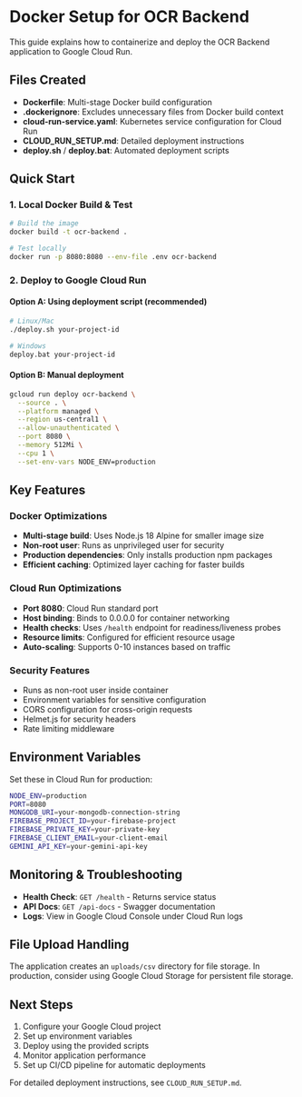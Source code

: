# Docker Setup for OCR Backend

This guide explains how to containerize and deploy the OCR Backend application to Google Cloud Run.

## Files Created

- **Dockerfile**: Multi-stage Docker build configuration
- **.dockerignore**: Excludes unnecessary files from Docker build context
- **cloud-run-service.yaml**: Kubernetes service configuration for Cloud Run
- **CLOUD_RUN_SETUP.md**: Detailed deployment instructions
- **deploy.sh** / **deploy.bat**: Automated deployment scripts

## Quick Start

### 1. Local Docker Build & Test

```bash
# Build the image
docker build -t ocr-backend .

# Test locally
docker run -p 8080:8080 --env-file .env ocr-backend
```

### 2. Deploy to Google Cloud Run

#### Option A: Using deployment script (recommended)
```bash
# Linux/Mac
./deploy.sh your-project-id

# Windows
deploy.bat your-project-id
```

#### Option B: Manual deployment
```bash
gcloud run deploy ocr-backend \
  --source . \
  --platform managed \
  --region us-central1 \
  --allow-unauthenticated \
  --port 8080 \
  --memory 512Mi \
  --cpu 1 \
  --set-env-vars NODE_ENV=production
```

## Key Features

### Docker Optimizations
- **Multi-stage build**: Uses Node.js 18 Alpine for smaller image size
- **Non-root user**: Runs as unprivileged user for security
- **Production dependencies**: Only installs production npm packages
- **Efficient caching**: Optimized layer caching for faster builds

### Cloud Run Optimizations
- **Port 8080**: Cloud Run standard port
- **Host binding**: Binds to 0.0.0.0 for container networking
- **Health checks**: Uses `/health` endpoint for readiness/liveness probes
- **Resource limits**: Configured for efficient resource usage
- **Auto-scaling**: Supports 0-10 instances based on traffic

### Security Features
- Runs as non-root user inside container
- Environment variables for sensitive configuration
- CORS configuration for cross-origin requests
- Helmet.js for security headers
- Rate limiting middleware

## Environment Variables

Set these in Cloud Run for production:

```bash
NODE_ENV=production
PORT=8080
MONGODB_URI=your-mongodb-connection-string
FIREBASE_PROJECT_ID=your-firebase-project
FIREBASE_PRIVATE_KEY=your-private-key
FIREBASE_CLIENT_EMAIL=your-client-email
GEMINI_API_KEY=your-gemini-api-key
```

## Monitoring & Troubleshooting

- **Health Check**: `GET /health` - Returns service status
- **API Docs**: `GET /api-docs` - Swagger documentation
- **Logs**: View in Google Cloud Console under Cloud Run logs

## File Upload Handling

The application creates an `uploads/csv` directory for file storage. In production, consider using Google Cloud Storage for persistent file storage.

## Next Steps

1. Configure your Google Cloud project
2. Set up environment variables
3. Deploy using the provided scripts
4. Monitor application performance
5. Set up CI/CD pipeline for automatic deployments

For detailed deployment instructions, see `CLOUD_RUN_SETUP.md`.